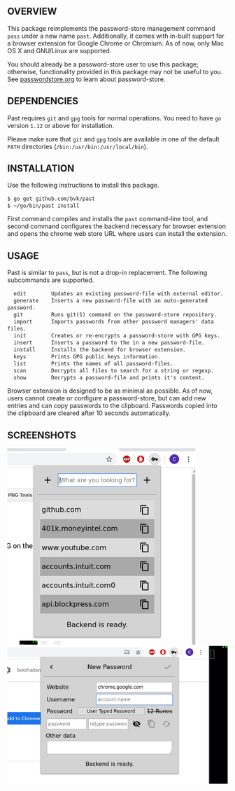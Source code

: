 OVERVIEW
--------

This package reimplements the password-store management command `pass` under a
new name `past`. Additionally, it comes with in-built support for a browser
extension for Google Chrome or Chromium. As of now, only Mac OS X and GNU/Linux
are supported.

You should already be a password-store user to use this package; otherwise,
functionality provided in this package may not be useful to you. See
[passwordstore.org](https://passwordstore.org) to learn about password-store.

DEPENDENCIES
------------

Past requires `git` and `gpg` tools for normal operations. You need to have
`go` version `1.12` or above for installation.

Please make sure that `git` and `gpg` tools are available in one of the default
`PATH` directories (`/bin:/usr/bin:/usr/local/bin`).

INSTALLATION
------------

Use the following instructions to install this package.

```
$ go get github.com/bvk/past
$ ~/go/bin/past install
```

First command compiles and installs the `past` command-line tool, and second
command configures the backend necessary for browser extension and opens the
chrome web store URL where users can install the extension.

USAGE
-----

Past is similar to `pass`, but is not a drop-in replacement. The following
subcommands are supported.

```
  edit        Updates an existing password-file with external editor.
  generate    Inserts a new password-file with an auto-generated password.
  git         Runs git(1) command on the password-store repository.
  import      Imports passwords from other password managers' data files.
  init        Creates or re-encrypts a password-store with GPG keys.
  insert      Inserts a password to the in a new password-file.
  install     Installs the backend for browser extension.
  keys        Prints GPG public keys information.
  list        Prints the names of all password-files.
  scan        Decrypts all files to search for a string or regexp.
  show        Decrypts a password-file and prints it's content.
```

Browser extension is designed to be as minimal as possible. As of now, users
cannot create or configure a password-store, but can add new entries and can
copy passwords to the clipboard. Passwords copied into the clipboard are
cleared after 10 seconds automatically.

SCREENSHOTS
-----------

![Search Passwords Page](extras/search-passwords.png?raw=true)
![Add  Password Page](extras/add-password.png?raw=true)
